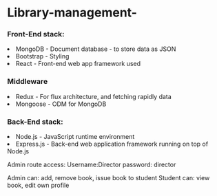 # Library-management-

<h3>Front-End stack:</h3>
<li>MongoDB - Document database - to store data as JSON</li>
<li>Bootstrap - Styling</li>
<li>React - Front-end web app framework used</li>

<h3>Middleware</h3>
<li>Redux - For flux architecture, and fetching rapidly data</li>
<li>Mongoose - ODM for MongoDB</li>

<h3>Back-End stack:</h3>
<li>Node.js - JavaScript runtime environment</li>
<li>Express.js - Back-end web application framework running on top of Node.js</li>


Admin route access:
Username:Director
password: director

Admin can: add, remove book, issue book to student
Student can: view book, edit own profile
